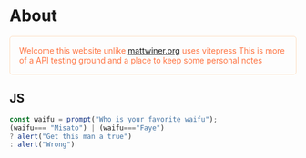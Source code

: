 
# About
<p style="color: #ff7340; border: 1px solid rgba(255, 135, 23, 0.25); border-radius:5px; padding: 1rem;">
Welcome this website unlike <a href="https://mattwiner.org">mattwiner.org</a> uses vitepress
This is more of a API testing ground and a place
to keep some personal notes
</p>

## JS
```js
const waifu = prompt("Who is your favorite waifu");
(waifu=== "Misato") | (waifu==="Faye")
? alert("Get this man a true")
: alert("Wrong")
```

